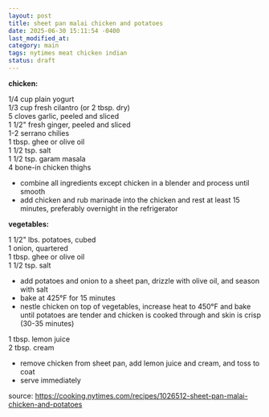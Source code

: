 ```yaml
---
layout: post
title: sheet pan malai chicken and potatoes
date: 2025-06-30 15:11:54 -0400
last_modified_at: 
category: main
tags: nytimes meat chicken indian
status: draft
---
```


**chicken:**

1/4 cup plain yogurt  
1/3 cup fresh cilantro (or 2 tbsp. dry)  
5 cloves garlic, peeled and sliced  
1 1/2" fresh ginger, peeled and sliced  
1-2 serrano chilies  
1 tbsp. ghee or olive oil  
1 1/2 tsp. salt  
1 1/2 tsp. garam masala  
4 bone-in chicken thighs  
* combine all ingredients except chicken in a blender and process until smooth
* add chicken and rub marinade into the chicken and rest at least 15 minutes, preferably
  overnight in the refrigerator

**vegetables:**

1 1/2" lbs. potatoes, cubed  
1 onion, quartered  
1 tbsp. ghee or olive oil  
1 1/2 tsp. salt  
* add potatoes and onion to a sheet pan, drizzle with olive oil, and season with salt
* bake at 425°F for 15 minutes
* nestle chicken on top of vegetables, increase heat to 450°F and bake until potatoes
  are tender and chicken is cooked through and skin is crisp (30-35 minutes)

1 tbsp. lemon juice  
2 tbsp. cream  
* remove chicken from sheet pan, add lemon juice and cream, and toss to coat
* serve immediately

source: <https://cooking.nytimes.com/recipes/1026512-sheet-pan-malai-chicken-and-potatoes>
